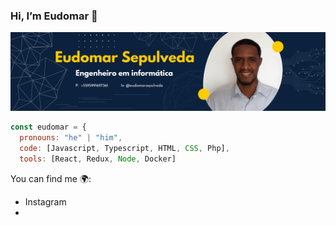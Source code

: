### Hi, I’m Eudomar 👋

![me](https://github.com/seudomar/seudomar/blob/main/banner-link.png)

```javascript
const eudomar = {
  pronouns: "he" | "him",
  code: [Javascript, Typescript, HTML, CSS, Php],
  tools: [React, Redux, Node, Docker]
```

You can find me :earth_africa::

- Instagram
-
